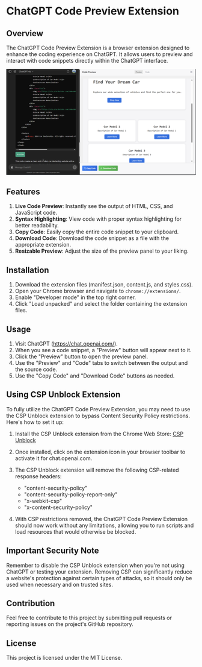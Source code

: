 # ChatGPT Code Preview Extension

## Overview

The ChatGPT Code Preview Extension is a browser extension designed to enhance the coding experience on ChatGPT. It allows users to preview and interact with code snippets directly within the ChatGPT interface.

![Screenshots](preview.png)

## Features

1. **Live Code Preview**: Instantly see the output of HTML, CSS, and JavaScript code.
2. **Syntax Highlighting**: View code with proper syntax highlighting for better readability.
3. **Copy Code**: Easily copy the entire code snippet to your clipboard.
4. **Download Code**: Download the code snippet as a file with the appropriate extension.
5. **Resizable Preview**: Adjust the size of the preview panel to your liking.

## Installation

1. Download the extension files (manifest.json, content.js, and styles.css).
2. Open your Chrome browser and navigate to `chrome://extensions/`.
3. Enable "Developer mode" in the top right corner.
4. Click "Load unpacked" and select the folder containing the extension files.

## Usage

1. Visit ChatGPT (https://chat.openai.com/).
2. When you see a code snippet, a "Preview" button will appear next to it.
3. Click the "Preview" button to open the preview panel.
4. Use the "Preview" and "Code" tabs to switch between the output and the source code.
5. Use the "Copy Code" and "Download Code" buttons as needed.

## Using CSP Unblock Extension

To fully utilize the ChatGPT Code Preview Extension, you may need to use the CSP Unblock extension to bypass Content Security Policy restrictions. Here's how to set it up:

1. Install the CSP Unblock extension from the Chrome Web Store:
   [CSP Unblock](https://chromewebstore.google.com/detail/csp-unblock/lkbelpgpclajeekijigjffllhigbhobd)

2. Once installed, click on the extension icon in your browser toolbar to activate it for chat.openai.com.

3. The CSP Unblock extension will remove the following CSP-related response headers:
   - "content-security-policy"
   - "content-security-policy-report-only"
   - "x-webkit-csp"
   - "x-content-security-policy"

4. With CSP restrictions removed, the ChatGPT Code Preview Extension should now work without any limitations, allowing you to run scripts and load resources that would otherwise be blocked.

## Important Security Note

Remember to disable the CSP Unblock extension when you're not using ChatGPT or testing your extension. Removing CSP can significantly reduce a website's protection against certain types of attacks, so it should only be used when necessary and on trusted sites.

## Contribution

Feel free to contribute to this project by submitting pull requests or reporting issues on the project's GitHub repository.

## License

This project is licensed under the MIT License.

